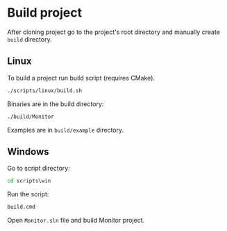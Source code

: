 # Build project
After cloning project go to the project's root directory and manually create `build` directory.

## Linux

To build a project run build script (requires CMake).
```bash
./scripts/linux/build.sh
```

Binaries are in the build directory:

```bash
./build/Monitor
```

Examples are in `build/example` directory.

## Windows

Go to script directory:

```cmd
cd scripts\win
```

Run the script:

```cmd
build.cmd
```
Open `Monitor.sln` file and build Monitor project.